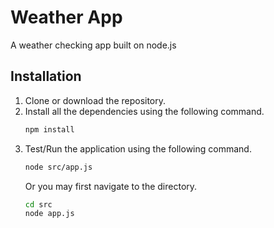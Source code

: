 # Weather App

A weather checking app built on node.js

## Installation
1. Clone or download the repository.
2. Install all the dependencies using the following command.
   ```bash
   npm install
   ```
3. Test/Run the application using the following command.
   ```bash
   node src/app.js
   ```
   Or you may first navigate to the directory.
   ```bash
   cd src
   node app.js
   ```
